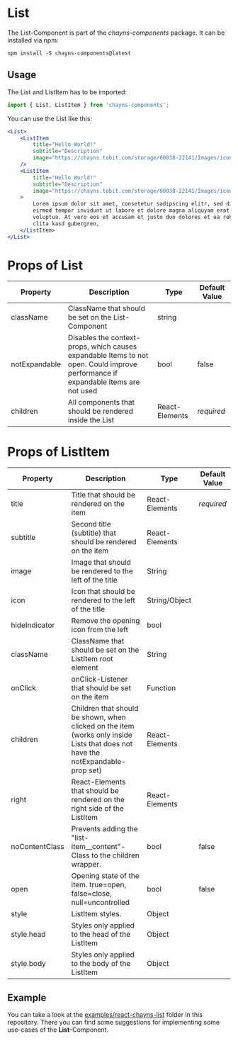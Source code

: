 # List

The List-Component is part of the *chayns-components* package. It can be installed via npm:

    npm install -S chayns-components@latest


## Usage ##

The List and ListItem has to be imported:

```jsx harmony
import { List, ListItem } from 'chayns-components';
```

You can use the List like this:

````jsx harmony
<List>
    <ListItem
        title="Hello World!"
        subtitle="Description"
        image="https://chayns.tobit.com/storage/60038-22141/Images/icon-72.png"
    />
    <ListItem
        title="Hello World!"
        subtitle="Description"
        image="https://chayns.tobit.com/storage/60038-22141/Images/icon-72.png"
    >
        Lorem ipsum dolor sit amet, consetetur sadipscing elitr, sed diam nonumy
        eirmod tempor invidunt ut labore et dolore magna aliquyam erat, sed diam
        voluptua. At vero eos et accusam et justo duo dolores et ea rebum. Stet
        clita kasd gubergren,
    </ListItem>
</List>
````

# Props of List

| Property      | Description                                                                                                                       | Type           | Default Value |
|---------------|-----------------------------------------------------------------------------------------------------------------------------------|----------------|---------------|
| className     | ClassName that should be set on the List-Component                                                                                | string         |               |
| notExpandable | Disables the context-props, which causes expandable Items to not open. Could improve performance if expandable Items are not used | bool           | false         |
| children      | All components that should be rendered inside the List                                                                            | React-Elements | *required*    |

# Props of ListItem

| Property      | Description                                                                                                                     | Type           | Default Value |
|---------------|---------------------------------------------------------------------------------------------------------------------------------|----------------|---------------|
| title         | Title that should be rendered on the item                                                                                       | React-Elements | *required*    |
| subtitle      | Second title (subtitle) that should be rendered on the item                                                                     | React-Elements |               |
| image         | Image that should be rendered to the left of the title                                                                          | String         |               |
| icon          | Icon that should be rendered to the left of the title                                                                           | String/Object  |               |
| hideIndicator | Remove the opening icon from the left                                                                                           | bool           |               |
| className     | ClassName that should be set on the ListItem root element                                                                       | String         |               |
| onClick       | onClick-Listener that should be set on the item                                                                                 | Function       |               |
| children      | Children that should be shown, when clicked on the item (works only inside Lists that does not have the notExpandable-prop set) | React-Elements |               |
| right         | React-Elements that should be rendered on the right side of the ListItem                                                        | React-Elements |               |
| noContentClass | Prevents adding the "list-item__content"-Class to the children wrapper.                                                        | bool           | false         |
| open          | Opening state of the item. true=open, false=close, null=uncontrolled                                                            | bool           | false         |
| style         | ListItem styles.                                                                                                                | Object         |               |
| style.head    | Styles only applied to the head of the ListItem                                                                                 | Object         |               |
| style.body    | Styles only applied to the body of the ListItem                                                                                 | Object         |               |

## Example ##

You can take a look at the [examples/react-chayns-list](/examples/react-chayns-list/) folder in this repository.
There you can find some suggestions for implementing some use-cases of the **List**-Component.

